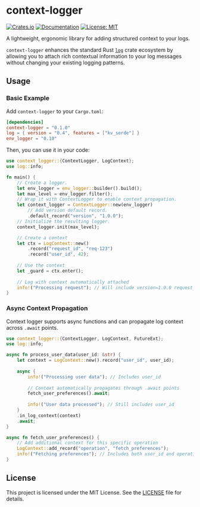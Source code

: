 # context-logger

[![Crates.io](https://img.shields.io/crates/v/context-logger.svg)](https://crates.io/crates/context-logger)
[![Documentation](https://docs.rs/context-logger/badge.svg)](https://docs.rs/context-logger)
[![License: MIT](https://img.shields.io/badge/License-MIT-blue.svg)](LICENSE)

<!-- ANCHOR: description -->

A lightweight, ergonomic library for adding structured context to your logs.

`context-logger` enhances the standard Rust [`log`] crate ecosystem by allowing
you to attach rich contextual information to your log messages without changing
your existing logging patterns.

<!-- ANCHOR_END: description -->

## Usage

### Basic Example

Add `context-logger` to your `Cargo.toml`:

```toml
[dependencies]
context-logger = "0.1.0"
log = { version = "0.4", features = ["kv_serde"] }
env_logger = "0.10"
```

Then, you can use it in your code:

<!-- ANCHOR: basic_example -->

```rust
use context_logger::{ContextLogger, LogContext};
use log::info;

fn main() {
    // Create a logger.
    let env_logger = env_logger::builder().build();
    let max_level = env_logger.filter();
    // Wrap it with ContextLogger to enable context propagation.
    let context_logger = ContextLogger::new(env_logger)
        // Add version default record.
        .default_record("version", "1.0.0");
    // Initialize the resulting logger.
    context_logger.init(max_level);   

    // Create a context
    let ctx = LogContext::new()
        .record("request_id", "req-123")
        .record("user_id", 42);
    
    // Use the context
    let _guard = ctx.enter();
    
    // Log with context automatically attached
    info!("Processing request"); // Will include version=1.0.0 request_id=req-123 and user_id=42
}
```

<!-- ANCHOR_END: basic_example -->

### Async Context Propagation

<!-- ANCHOR: async_example -->

Context logger supports async functions and can propagate log context across
`.await` points.

```rust
use context_logger::{ContextLogger, LogContext, FutureExt};
use log::info;

async fn process_user_data(user_id: &str) {
    let context = LogContext::new().record("user_id", user_id);
    
    async {
        info!("Processing user data"); // Includes user_id
        
        // Context automatically propagates through .await points
        fetch_user_preferences().await;
        
        info!("User data processed"); // Still includes user_id
    }
    .in_log_context(context)
    .await;
}

async fn fetch_user_preferences() {
    // Add additional context for this specific operation
    LogContext::add_record("operation", "fetch_preferences");
    info!("Fetching preferences"); // Includes both user_id and operation
}
```

<!-- ANCHOR_END: async_example -->

## License

This project is licensed under the MIT License. See the [LICENSE] file for
details.

[`log`]: https://crates.io/crates/log
[LICENSE]: ./LICENSE
